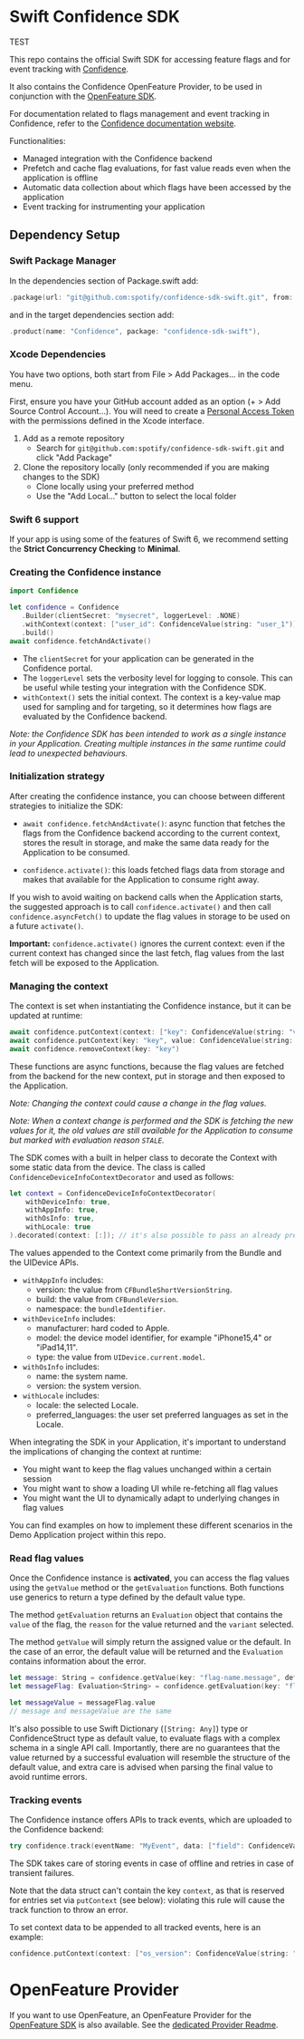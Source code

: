 # Swift Confidence SDK

TEST

This repo contains the official Swift SDK for accessing feature flags and for event tracking with [Confidence](https://confidence.spotify.com/).

It also contains the Confidence OpenFeature Provider, to be used in conjunction with the [OpenFeature SDK](https://openfeature.dev/docs/reference/concepts/provider).

For documentation related to flags management and event tracking in Confidence, refer to the [Confidence documentation website](https://confidence.spotify.com/docs).

Functionalities:
- Managed integration with the Confidence backend
- Prefetch and cache flag evaluations, for fast value reads even when the application is offline
- Automatic data collection about which flags have been accessed by the application
- Event tracking for instrumenting your application

## Dependency Setup

### Swift Package Manager

<!---x-release-please-start-version-->
In the dependencies section of Package.swift add:
```swift
.package(url: "git@github.com:spotify/confidence-sdk-swift.git", from: "1.4.1")
```
<!---x-release-please-end-->

and in the target dependencies section add:
```swift
.product(name: "Confidence", package: "confidence-sdk-swift"),
```

### Xcode Dependencies

You have two options, both start from File > Add Packages... in the code menu.

First, ensure you have your GitHub account added as an option (+ > Add Source Control Account...). You will need to create a [Personal Access Token](https://github.com/settings/tokens) with the permissions defined in the Xcode interface.

1. Add as a remote repository
    * Search for `git@github.com:spotify/confidence-sdk-swift.git` and click "Add Package"
2. Clone the repository locally (only recommended if you are making changes to the SDK)
    * Clone locally using your preferred method
    * Use the "Add Local..." button to select the local folder

### Swift 6 support

If your app is using some of the features of Swift 6, we recommend setting the **Strict Concurrency Checking** to 
**Minimal**.

### Creating the Confidence instance

```swift
import Confidence

let confidence = Confidence
   .Builder(clientSecret: "mysecret", loggerLevel: .NONE)
   .withContext(context: ["user_id": ConfidenceValue(string: "user_1")])
   .build()
await confidence.fetchAndActivate()
```

- The `clientSecret` for your application can be generated in the Confidence portal.
- The `loggerLevel` sets the verbosity level for logging to console. This can be useful while testing your integration with the Confidence SDK.
- `withContext()` sets the initial context. The context is a key-value map used for sampling and for targeting, so it determines how flags are evaluated by the Confidence backend.

_Note: the Confidence SDK has been intended to work as a single instance in your Application.
Creating multiple instances in the same runtime could lead to unexpected behaviours._

### Initialization strategy

After creating the confidence instance, you can choose between different strategies to initialize the SDK:
- `await confidence.fetchAndActivate()`: async function that fetches the flags from the Confidence backend according to the current context,
stores the result in storage, and make the same data ready for the Application to be consumed.

- `confidence.activate()`: this loads fetched flags data
from storage and makes that available for the Application to consume right away.

If you wish to avoid waiting on backend calls when the Application starts, the suggested approach is to call
`confidence.activate()` and then call `confidence.asyncFetch()` to update the flag values in storage to be used on a future `activate()`. 

**Important:** `confidence.activate()` ignores the current context: even if the current context has changed since the last fetch, flag values from the last fetch will be exposed to the Application.

### Managing the context
The context is set when instantiating the Confidence instance, but it can be updated at runtime:

```swift
await confidence.putContext(context: ["key": ConfidenceValue(string: "value")])
await confidence.putContext(key: "key", value: ConfidenceValue(string: "value"))
await confidence.removeContext(key: "key")
```

These functions are async functions, because the flag values are fetched from the backend for the new context, put in storage and then exposed to the Application.

_Note: Changing the context could cause a change in the flag values._

_Note: When a context change is performed and the SDK is fetching the new values for it, the old values are still available for the Application to consume but marked with evaluation reason `STALE`._

The SDK comes with a built in helper class to decorate the Context with some static data from the device. 
The class is called `ConfidenceDeviceInfoContextDecorator` and used as follows:

```swift
let context = ConfidenceDeviceInfoContextDecorator(
    withDeviceInfo: true,
    withAppInfo: true,
    withOsInfo: true,
    withLocale: true
).decorated(context: [:]); // it's also possible to pass an already prepared context here.
```
The values appended to the Context come primarily from the Bundle and the UIDevice APIs.

- `withAppInfo` includes:
  - version: the value from `CFBundleShortVersionString`.
  - build: the value from `CFBundleVersion`.
  - namespace: the `bundleIdentifier`.
- `withDeviceInfo` includes:
  - manufacturer: hard coded to Apple.
  - model: the device model identifier, for example "iPhone15,4" or "iPad14,11".
  - type: the value from `UIDevice.current.model`.
- `withOsInfo` includes:
  - name: the system name.
  - version: the system version.
- `withLocale` includes:
  - locale: the selected Locale.
  - preferred_languages: the user set preferred languages as set in the Locale.


When integrating the SDK in your Application, it's important to understand the implications of changing the context at runtime:
- You might want to keep the flag values unchanged within a certain session
- You might want to show a loading UI while re-fetching all flag values
- You might want the UI to dynamically adapt to underlying changes in flag values

You can find examples on how to implement these different scenarios in the Demo Application project within this repo.

### Read flag values
Once the Confidence instance is **activated**, you can access the flag values using the
`getValue` method or the `getEvaluation` functions.
Both functions use generics to return a type defined by the default value type.

The method `getEvaluation` returns an `Evaluation` object that contains the `value` of the flag, the `reason`
for the value returned and the `variant` selected.

The method `getValue` will simply return the assigned value or the default.
In the case of an error, the default value will be returned and the `Evaluation` contains information about the error.

```swift
let message: String = confidence.getValue(key: "flag-name.message", defaultValue: "default message") 
let messageFlag: Evaluation<String> = confidence.getEvaluation(key: "flag-name.message", defaultValue: "default message")

let messageValue = messageFlag.value
// message and messageValue are the same
```

It's also possible to use Swift Dictionary (`[String: Any]`) type or ConfidenceStruct type as default value, to evaluate flags
with a complex schema in a single API call. Importantly, there are no guarantees that the value returned by a successful
evaluation will resemble the structure of the default value, and extra care is advised when parsing the final value
to avoid runtime errors.

### Tracking events
The Confidence instance offers APIs to track events, which are uploaded to the Confidence backend:
```swift
try confidence.track(eventName: "MyEvent", data: ["field": ConfidenceValue(string("value"))])
```

The SDK takes care of storing events in case of offline and retries in case of transient failures.

Note that the data struct can't contain the key `context`, as that is reserved for entries set via `putContext` (see below):
violating this rule will cause the track function to throw an error.

To set context data to be appended to all tracked events, here is an example:
```swift
confidence.putContext(context: ["os_version": ConfidenceValue(string: "17.0")])
```

# OpenFeature Provider
If you want to use OpenFeature, an OpenFeature Provider for the [OpenFeature SDK](https://github.com/open-feature/swift-sdk) is also available.
See the [dedicated Provider Readme](https://github.com/spotify/confidence-sdk-swift/tree/main/Sources/ConfidenceProvider).
